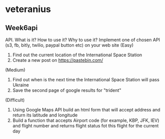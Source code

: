 # veteranius

## Week6api
API. What is it? How to use it? Why to use it? Implement one of chosen API (s3, fb, bitly, twilio, paypal button etc) on your web site 
(Easy)
1. Find out the current location of the International Space Station
2. Create a new post on https://pastebin.com/

(Medium)
1. Find out when is the next time the International Space Station will pass Ukraine
2. Save the second page of google results for "trident"

(Difficult)
1. Using Google Maps API build an html form that will accept address and return its latitude and longitude
2. Build a function that accepts Airport code (for example, KBP, JFK, IEV) and flight number and returns flight status fot this flight for the current day
